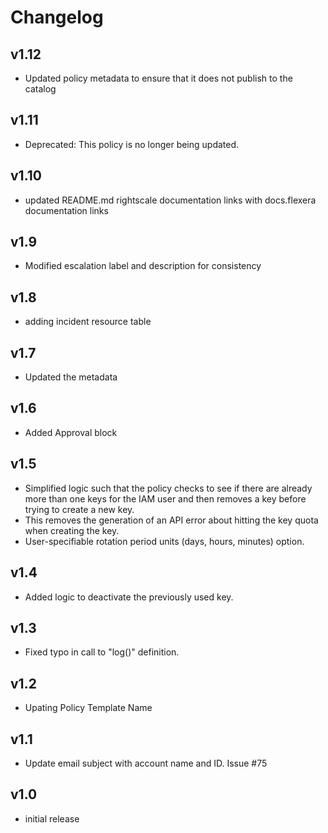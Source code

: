 # Changelog

## v1.12

- Updated policy metadata to ensure that it does not publish to the catalog

## v1.11

- Deprecated: This policy is no longer being updated.

## v1.10

- updated README.md rightscale documentation links with docs.flexera documentation links

## v1.9

- Modified escalation label and description for consistency

## v1.8

- adding incident resource table

## v1.7

- Updated the metadata

## v1.6

- Added Approval block

## v1.5

- Simplified logic such that the policy checks to see if there are already more than one keys for the IAM user and then removes a key before trying to create a new key.
- This removes the generation of an API error about hitting the key quota when creating the key.
- User-specifiable rotation period units (days, hours, minutes) option.

## v1.4

- Added logic to deactivate the previously used key.

## v1.3

- Fixed typo in call to "log()" definition.

## v1.2

- Upating Policy Template Name

## v1.1

- Update email subject with account name and ID. Issue #75

## v1.0

- initial release
